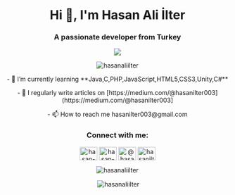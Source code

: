 <h1 align="center">Hi 👋, I'm Hasan Ali İlter</h1>
<h3 align="center">A passionate developer from Turkey</h3>

<p align="center">
  <img src="https://wakatime.com/badge/user/dcfae6af-c105-473f-8489-97b9033db0d2.svg" />
  </p>

<p align="center"> <img src="https://komarev.com/ghpvc/?username=hasanaliilter&label=Profile%20views&color=0e75b6&style=flat" alt="hasanaliilter" /> </p>

<p align="center">- 🌱 I’m currently learning **Java,C,PHP,JavaScript,HTML5,CSS3,Unity,C#**</p>

<p align="center">- 📝 I regularly write articles on [https://medium.com/@hasanilter003](https://medium.com/@hasanilter003]</p>

<p align="center">- 📫 How to reach me hasanilter003@gmail.com</p>

<h3 align="center">Connect with me:</h3>
<p align="center">
<a href="https://linkedin.com/in/hasan-ali-ilter-089606240" target="blank"><img align="center" src="https://raw.githubusercontent.com/rahuldkjain/github-profile-readme-generator/master/src/images/icons/Social/linked-in-alt.svg" alt="hasan-ali-ilter-089606240" height="30" width="40" /></a>
<a href="https://stackoverflow.com/users/19321869/hasan-ali-i̇lter" target="blank"><img align="center" src="https://raw.githubusercontent.com/rahuldkjain/github-profile-readme-generator/master/src/images/icons/Social/stack-overflow.svg" alt="hasan-ali-i̇lter" height="30" width="40" /></a>
<a href="https://medium.com/@hasanilter003" target="blank"><img align="center" src="https://raw.githubusercontent.com/rahuldkjain/github-profile-readme-generator/master/src/images/icons/Social/medium.svg" alt="@hasanilter003" height="30" width="40" /></a>
<a href="https://www.hackerrank.com/hasanilter003" target="blank"><img align="center" src="https://raw.githubusercontent.com/rahuldkjain/github-profile-readme-generator/master/src/images/icons/Social/hackerrank.svg" alt="hasanilter003" height="30" width="40" /></a>
</p>

<p align="center"><img align="center" src="https://github-readme-stats.vercel.app/api/top-langs?username=hasanaliilter&show_icons=true&locale=en&layout=compact&theme=tokyonight" alt="hasanaliilter" /></p>

<p align="center">&nbsp;<img align="center" src="https://github-readme-stats.vercel.app/api?username=hasanaliilter&show_icons=true&locale=en&theme=tokyonight" alt="hasanaliilter" /></p>
